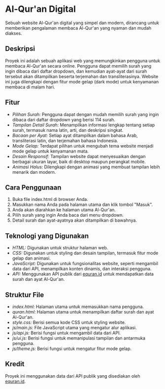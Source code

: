 # Al-Qur'an Digital

Sebuah website Al-Qur'an digital yang simpel dan modern, dirancang untuk memberikan pengalaman membaca Al-Qur'an yang nyaman dan mudah diakses.

## Deskripsi

Proyek ini adalah sebuah aplikasi web yang memungkinkan pengguna untuk membaca Al-Qur'an secara online. Pengguna dapat memilih surah yang ingin dibaca dari daftar dropdown, dan kemudian ayat-ayat dari surah tersebut akan ditampilkan beserta terjemahan dan transliterasinya. Website ini juga dilengkapi dengan fitur mode gelap (dark mode) untuk kenyamanan membaca di malam hari.

## Fitur

* *Pilihan Surah:* Pengguna dapat dengan mudah memilih surah yang ingin dibaca dari daftar dropdown yang berisi 114 surah.
* *Tampilan Detail Surah:* Menampilkan informasi lengkap tentang setiap surah, termasuk nama latin, arti, dan deskripsi singkat.
* *Bacaan per Ayat:* Setiap ayat ditampilkan dalam bahasa Arab, transliterasi latin, dan terjemahan bahasa Indonesia.
* *Mode Gelap:* Terdapat pilihan untuk mengubah tema website menjadi mode gelap untuk kenyamanan mata.
* *Desain Responsif:* Tampilan website dapat menyesuaikan dengan berbagai ukuran layar, baik di desktop maupun perangkat mobile.
* *Animasi Halus:* Dilengkapi dengan animasi yang membuat tampilan lebih menarik dan modern.

## Cara Penggunaan

1.  Buka file index.html di browser Anda.
2.  Masukkan nama Anda pada halaman utama dan klik tombol "Masuk".
3.  Anda akan diarahkan ke halaman utama Al-Qur'an.
4.  Pilih surah yang ingin Anda baca dari menu dropdown.
5.  Detail surah dan ayat-ayatnya akan ditampilkan di bawahnya.

## Teknologi yang Digunakan

* *HTML:* Digunakan untuk struktur halaman web.
* *CSS:* Digunakan untuk styling dan desain tampilan, termasuk fitur mode gelap dan animasi.
* *JavaScript:* Digunakan untuk fungsionalitas website, seperti mengambil data dari API, menampilkan konten dinamis, dan interaksi pengguna.
* *API:* Menggunakan API publik dari [equran.id](https://equran.id/api) untuk mendapatkan data surah dan ayat Al-Qur'an.

## Struktur File

* *index.html:* Halaman utama untuk memasukkan nama pengguna.
* *quran.html:* Halaman utama untuk menampilkan daftar surah dan ayat Al-Qur'an.
* *style.css:* Berisi semua kode CSS untuk styling website.
* *js/main.js:* File JavaScript utama yang mengatur alur aplikasi.
* *js/api.js:* Berisi fungsi untuk mengambil data dari API.
* *js/ui.js:* Berisi fungsi untuk memanipulasi tampilan dan antarmuka pengguna.
* *js/theme.js:* Berisi fungsi untuk mengatur fitur mode gelap.

## Kredit

Proyek ini menggunakan data dari API publik yang disediakan oleh [equran.id](https://equran.id/).
